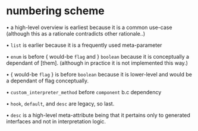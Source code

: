 # numbering scheme

• a high-level overview is earliest because it is a common use-case
  (although this as a rationale contradicts other rationale..)

• `list` is earlier because it is a frequently used meta-parameter

• `enum` is before { would-be `flag` and } `boolean` because it is
   conceptually a dependant of [them]. (although in practice it is
   not implemented this way.)

• { would-be `flag` } is before `boolean` because it is lower-level
  and would be a dependant of flag conceptually.

• `custom_interpreter_method` before `component` b.c dependency

• `hook`, `default`, and `desc` are legacy, so last.

• `desc` is a high-level meta-attribute being that it pertains only
  to generated interfaces and not in interpretation logic.

